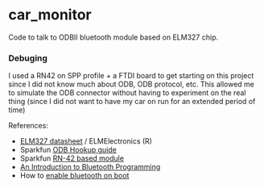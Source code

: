 # car_monitor
Code to talk to ODBII bluetooth module based on ELM327 chip.

### Debuging

I used a RN42 on SPP profile + a FTDI board to get starting on this project since I did not know much about ODB, 
ODB protocol, etc.  This allowed me to simulate the ODB connector without having to experiment on the real thing
(since I did not want to have my car on run for an extended period of time)

References:
- [ELM327 datasheet](http://elmelectronics.com/DSheets/ELM327DS.pdf) / ELMElectronics \(R\)
- Sparkfun [ODB Hookup guide](https://learn.sparkfun.com/tutorials/obd-ii-uart-hookup-guide)
- Sparkfun [RN-42 based module](https://www.sparkfun.com/products/12576)  
- [An Introduction to Bluetooth Programming](http://people.csail.mit.edu/albert/bluez-intro)
- How to [enable bluetooth on boot](http://rwx.io/blog/2015/02/18/seting-up-an-edison/)